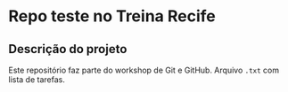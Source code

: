 # Repo teste no Treina Recife

## Descrição do projeto

Este repositório faz parte do workshop de Git e GitHub. 
Arquivo `.txt` com lista de tarefas.
